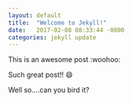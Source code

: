 ```yaml
---
layout: default
title:  "Welcome to Jekyll!"
date:   2017-02-08 08:33:44 -0800
categories: jekyll update
---
```

This is an awesome post :woohoo:

Such great post!! :smile:

Well so....can you bird it?

